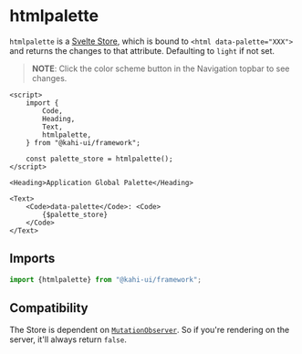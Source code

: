 # htmlpalette

`htmlpalette` is a [Svelte Store](https://svelte.dev/docs#svelte_store), which is bound to `<html data-palette="XXX">` and returns the changes to that attribute. Defaulting to `light` if not set.

> **NOTE**: Click the color scheme button in the Navigation topbar to see changes.

```svelte {title="htmlpalette Preview" mode="repl"}
<script>
    import {
        Code,
        Heading,
        Text,
        htmlpalette,
    } from "@kahi-ui/framework";

    const palette_store = htmlpalette();
</script>

<Heading>Application Global Palette</Heading>

<Text>
    <Code>data-palette</Code>: <Code>
        {$palette_store}
    </Code>
</Text>
```

## Imports

```javascript {title="htmlpalette Imports"}
import {htmlpalette} from "@kahi-ui/framework";
```

## Compatibility

The Store is dependent on [`MutationObserver`](https://developer.mozilla.org/en-US/docs/Web/API/MutationObserver). So if you're rendering on the server, it'll always return `false`.
